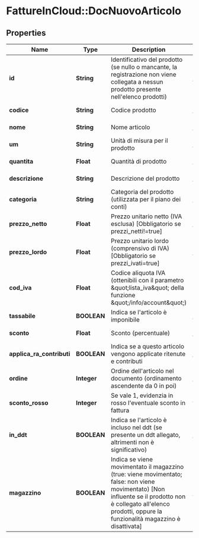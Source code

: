# FattureInCloud::DocNuovoArticolo

## Properties
Name | Type | Description | Notes
------------ | ------------- | ------------- | -------------
**id** | **String** | Identificativo del prodotto (se nullo o mancante, la registrazione non viene collegata a nessun prodotto presente nell&#39;elenco prodotti) | [optional] [default to &#39;0&#39;]
**codice** | **String** | Codice prodotto | [optional] [default to &#39;&#39;]
**nome** | **String** | Nome articolo | [optional] [default to &#39;Articolo 1&#39;]
**um** | **String** | Unità di misura per il prodotto | [optional] [default to &#39;&#39;]
**quantita** | **Float** | Quantità di prodotto | [optional] [default to 1.0]
**descrizione** | **String** | Descrizione del prodotto | [optional] [default to &#39;&#39;]
**categoria** | **String** | Categoria del prodotto (utilizzata per il piano dei conti) | [optional] [default to &#39;&#39;]
**prezzo_netto** | **Float** | Prezzo unitario netto (IVA esclusa) [Obbligatorio se prezzi_netti!&#x3D;true] | [optional] [default to 0.0]
**prezzo_lordo** | **Float** | Prezzo unitario lordo (comprensivo di IVA) [Obbligatorio se prezzi_ivati&#x3D;true] | [optional] [default to 0.0]
**cod_iva** | **Float** | Codice aliquota IVA (ottenibili con il parametro \&quot;lista_iva\&quot; della funzione \&quot;/info/account\&quot;) | 
**tassabile** | **BOOLEAN** | Indica se l&#39;articolo è imponibile | [optional] [default to true]
**sconto** | **Float** | Sconto (percentuale) | [optional] [default to 0.0]
**applica_ra_contributi** | **BOOLEAN** | Indica se a questo articolo vengono applicate ritenute e contributi | [optional] [default to true]
**ordine** | **Integer** | Ordine dell&#39;articolo nel documento (ordinamento ascendente da 0 in poi) | [optional] [default to 0]
**sconto_rosso** | **Integer** | Se vale 1, evidenzia in rosso l&#39;eventuale sconto in fattura | [optional] [default to SCONTO_ROSSO.0]
**in_ddt** | **BOOLEAN** | Indica se l&#39;articolo è incluso nel ddt (se presente un ddt allegato, altrimenti non è significativo) | [optional] [default to false]
**magazzino** | **BOOLEAN** | Indica se viene movimentato il magazzino (true: viene movimentato; false: non viene movimentato) [Non influente se il prodotto non è collegato all&#39;elenco prodotti, oppure la funzionalità magazzino è disattivata] | [optional] [default to true]


